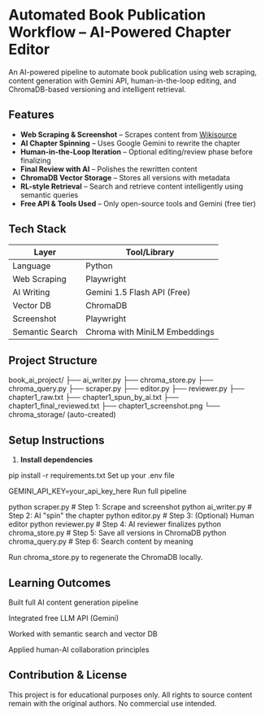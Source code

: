 #  Automated Book Publication Workflow – AI-Powered Chapter Editor

An AI-powered pipeline to automate book publication using web scraping, content generation with Gemini API, human-in-the-loop editing, and ChromaDB-based versioning and intelligent retrieval.


## Features

-  **Web Scraping & Screenshot** – Scrapes content from [Wikisource](https://en.wikisource.org/wiki/The_Gates_of_Morning/Book_1/Chapter_1)
-  **AI Chapter Spinning** – Uses Google Gemini to rewrite the chapter
-  **Human-in-the-Loop Iteration** – Optional editing/review phase before finalizing
-  **Final Review with AI** – Polishes the rewritten content
-  **ChromaDB Vector Storage** – Stores all versions with metadata
-  **RL-style Retrieval** – Search and retrieve content intelligently using semantic queries
-  **Free API & Tools Used** – Only open-source tools and Gemini (free tier)


##  Tech Stack

| Layer          | Tool/Library                     |
|----------------|----------------------------------|
| Language       | Python                           |
| Web Scraping   | Playwright                       |
| AI Writing     | Gemini 1.5 Flash API (Free)      |
| Vector DB      | ChromaDB                         |
| Screenshot     | Playwright                       |
| Semantic Search| Chroma with MiniLM Embeddings    |


## Project Structure

book_ai_project/
├── ai_writer.py
├── chroma_store.py
├── chroma_query.py
├── scraper.py
├── editor.py
├── reviewer.py
├── chapter1_raw.txt
├── chapter1_spun_by_ai.txt
├── chapter1_final_reviewed.txt
├── chapter1_screenshot.png
└── chroma_storage/ (auto-created)

##  Setup Instructions

1. **Install dependencies**

pip install -r requirements.txt
Set up your .env file

GEMINI_API_KEY=your_api_key_here
Run full pipeline

python scraper.py            # Step 1: Scrape and screenshot
python ai_writer.py          # Step 2: AI "spin" the chapter
python editor.py             # Step 3: (Optional) Human editor
python reviewer.py           # Step 4: AI reviewer finalizes
python chroma_store.py       # Step 5: Save all versions in ChromaDB
python chroma_query.py       # Step 6: Search content by meaning

Run chroma_store.py to regenerate the ChromaDB locally.

## Learning Outcomes
Built full AI content generation pipeline

Integrated free LLM API (Gemini)

Worked with semantic search and vector DB

Applied human-AI collaboration principles

## Contribution & License
This project is for educational purposes only. All rights to source content remain with the original authors.
No commercial use intended.
